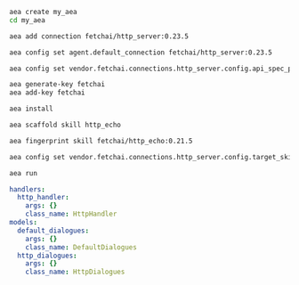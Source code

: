 ``` bash
aea create my_aea
cd my_aea
```

``` bash
aea add connection fetchai/http_server:0.23.5
```

``` bash
aea config set agent.default_connection fetchai/http_server:0.23.5
```

``` bash
aea config set vendor.fetchai.connections.http_server.config.api_spec_path "../examples/http_ex/petstore.yaml"
```

``` bash
aea generate-key fetchai
aea add-key fetchai
```

``` bash
aea install
```

``` bash
aea scaffold skill http_echo
```

``` bash
aea fingerprint skill fetchai/http_echo:0.21.5
```

``` bash
aea config set vendor.fetchai.connections.http_server.config.target_skill_id "$(aea config get agent.author)/http_echo:0.1.0" 
```

``` bash
aea run
```

``` yaml
handlers:
  http_handler:
    args: {}
    class_name: HttpHandler
models:
  default_dialogues:
    args: {}
    class_name: DefaultDialogues
  http_dialogues:
    args: {}
    class_name: HttpDialogues
```
